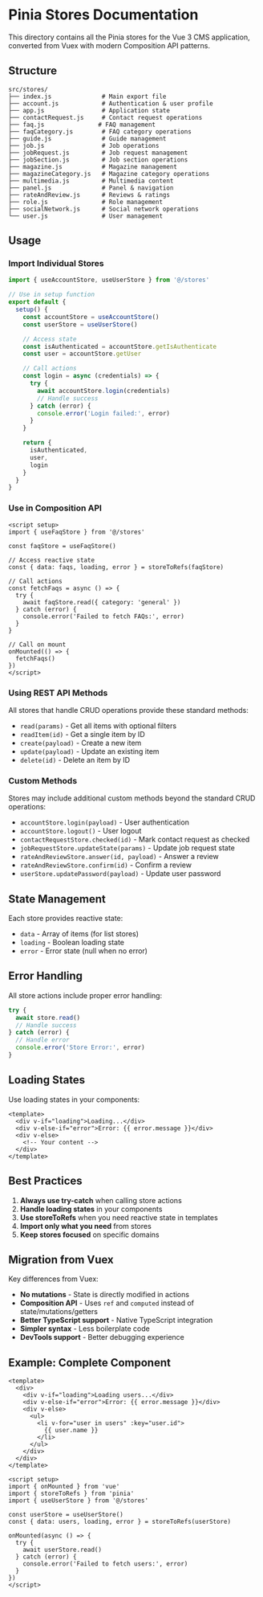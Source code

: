 # Pinia Stores Documentation

This directory contains all the Pinia stores for the Vue 3 CMS application, converted from Vuex with modern Composition API patterns.

## Structure

```
src/stores/
├── index.js              # Main export file
├── account.js            # Authentication & user profile
├── app.js                # Application state
├── contactRequest.js     # Contact request operations
├── faq.js               # FAQ management
├── faqCategory.js        # FAQ category operations
├── guide.js              # Guide management
├── job.js                # Job operations
├── jobRequest.js         # Job request management
├── jobSection.js         # Job section operations
├── magazine.js           # Magazine management
├── magazineCategory.js   # Magazine category operations
├── multimedia.js         # Multimedia content
├── panel.js              # Panel & navigation
├── rateAndReview.js      # Reviews & ratings
├── role.js               # Role management
├── socialNetwork.js      # Social network operations
└── user.js               # User management
```

## Usage

### Import Individual Stores

```javascript
import { useAccountStore, useUserStore } from '@/stores'

// Use in setup function
export default {
  setup() {
    const accountStore = useAccountStore()
    const userStore = useUserStore()

    // Access state
    const isAuthenticated = accountStore.getIsAuthenticate
    const user = accountStore.getUser

    // Call actions
    const login = async (credentials) => {
      try {
        await accountStore.login(credentials)
        // Handle success
      } catch (error) {
        console.error('Login failed:', error)
      }
    }

    return {
      isAuthenticated,
      user,
      login
    }
  }
}
```

### Use in Composition API

```vue
<script setup>
import { useFaqStore } from '@/stores'

const faqStore = useFaqStore()

// Access reactive state
const { data: faqs, loading, error } = storeToRefs(faqStore)

// Call actions
const fetchFaqs = async () => {
  try {
    await faqStore.read({ category: 'general' })
  } catch (error) {
    console.error('Failed to fetch FAQs:', error)
  }
}

// Call on mount
onMounted(() => {
  fetchFaqs()
})
</script>
```

### Using REST API Methods

All stores that handle CRUD operations provide these standard methods:

- `read(params)` - Get all items with optional filters
- `readItem(id)` - Get a single item by ID
- `create(payload)` - Create a new item
- `update(payload)` - Update an existing item
- `delete(id)` - Delete an item by ID

### Custom Methods

Stores may include additional custom methods beyond the standard CRUD operations:

- `accountStore.login(payload)` - User authentication
- `accountStore.logout()` - User logout
- `contactRequestStore.checked(id)` - Mark contact request as checked
- `jobRequestStore.updateState(params)` - Update job request state
- `rateAndReviewStore.answer(id, payload)` - Answer a review
- `rateAndReviewStore.confirm(id)` - Confirm a review
- `userStore.updatePassword(payload)` - Update user password

## State Management

Each store provides reactive state:

- `data` - Array of items (for list stores)
- `loading` - Boolean loading state
- `error` - Error state (null when no error)

## Error Handling

All store actions include proper error handling:

```javascript
try {
  await store.read()
  // Handle success
} catch (error) {
  // Handle error
  console.error('Store Error:', error)
}
```

## Loading States

Use loading states in your components:

```vue
<template>
  <div v-if="loading">Loading...</div>
  <div v-else-if="error">Error: {{ error.message }}</div>
  <div v-else>
    <!-- Your content -->
  </div>
</template>
```

## Best Practices

1. **Always use try-catch** when calling store actions
2. **Handle loading states** in your components
3. **Use storeToRefs** when you need reactive state in templates
4. **Import only what you need** from stores
5. **Keep stores focused** on specific domains

## Migration from Vuex

Key differences from Vuex:

- **No mutations** - State is directly modified in actions
- **Composition API** - Uses `ref` and `computed` instead of state/mutations/getters
- **Better TypeScript support** - Native TypeScript integration
- **Simpler syntax** - Less boilerplate code
- **DevTools support** - Better debugging experience

## Example: Complete Component

```vue
<template>
  <div>
    <div v-if="loading">Loading users...</div>
    <div v-else-if="error">Error: {{ error.message }}</div>
    <div v-else>
      <ul>
        <li v-for="user in users" :key="user.id">
          {{ user.name }}
        </li>
      </ul>
    </div>
  </div>
</template>

<script setup>
import { onMounted } from 'vue'
import { storeToRefs } from 'pinia'
import { useUserStore } from '@/stores'

const userStore = useUserStore()
const { data: users, loading, error } = storeToRefs(userStore)

onMounted(async () => {
  try {
    await userStore.read()
  } catch (error) {
    console.error('Failed to fetch users:', error)
  }
})
</script>
```
